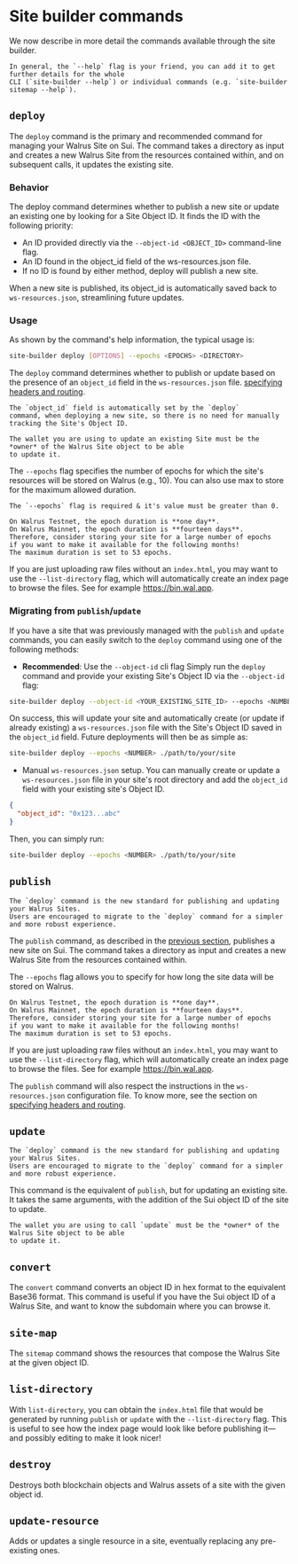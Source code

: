 # Site builder commands

We now describe in more detail the commands available through the site builder.

```admonish tip
In general, the `--help` flag is your friend, you can add it to get further details for the whole
CLI (`site-builder --help`) or individual commands (e.g. `site-builder sitemap --help`).
```

## `deploy`

The `deploy` command is the primary and recommended command for managing your Walrus Site on Sui.
The command takes a directory as input and creates a new Walrus Site from the
resources contained within, and on subsequent calls, it updates the existing site.

### Behavior

The deploy command determines whether to publish a new site or update an existing one by looking for
a Site Object ID. It finds the ID with the following priority:

- An ID provided directly via the `--object-id <OBJECT_ID>` command-line flag.
- An ID found in the object_id field of the ws-resources.json file.
- If no ID is found by either method, deploy will publish a new site.

When a new site is published, its object_id is automatically saved back to `ws-resources.json`,
streamlining future updates.

### Usage

As shown by the command's help information, the typical usage is:

``` sh
site-builder deploy [OPTIONS] --epochs <EPOCHS> <DIRECTORY>
```

The `deploy` command determines whether to publish or update based on the presence of an `object_id`
field in the `ws-resources.json` file. [specifying headers and routing](./routing.md).

```admonish info
The `object_id` field is automatically set by the `deploy`
command, when deploying a new site, so there is no need for manually tracking the Site's Object ID.
```

```admonish note
The wallet you are using to update an existing Site must be the *owner* of the Walrus Site object to be able
to update it.
```

The `--epochs` flag specifies the number of epochs for which the site's resources will be stored
on Walrus (e.g., 10). You can also use max to store for the maximum allowed duration.

```admonish warning
The `--epochs` flag is required & it's value must be greater than 0.
```

```admonish danger title="Epoch duration on Walrus"
On Walrus Testnet, the epoch duration is **one day**.
On Walrus Mainnet, the epoch duration is **fourteen days**.
Therefore, consider storing your site for a large number of epochs
if you want to make it available for the following months!
The maximum duration is set to 53 epochs.
```

If you are just uploading raw files without an `index.html`, you may want to use the
`--list-directory` flag, which will automatically create an index page to browse the files. See for
example <https://bin.wal.app>.

### Migrating from `publish`/`update`

If you have a site that was previously managed with the `publish` and `update` commands, you can
easily switch to the `deploy` command using one of the following methods:

- **Recommended**: Use the `--object-id` cli flag
Simply run the `deploy` command and provide your existing Site's Object ID via the `--object-id` flag:

```sh
site-builder deploy --object-id <YOUR_EXISTING_SITE_ID> --epochs <NUMBER> ./path/to/your/site
```

On success, this will update your site and automatically create (or update if already existing) a
`ws-resources.json` file with the Site's Object ID saved in the `object_id` field.
Future deployments will then be as simple as:

```sh
site-builder deploy --epochs <NUMBER> ./path/to/your/site
```

- Manual `ws-resources.json` setup.
You can manually create or update a `ws-resources.json` file in your site's root directory and add
the `object_id` field with your existing site's Object ID.

```json
{
  "object_id": "0x123...abc"
}
```

Then, you can simply run:

```sh
site-builder deploy --epochs <NUMBER> ./path/to/your/site
```

## `publish`

```admonish note
The `deploy` command is the new standard for publishing and updating your Walrus Sites.
Users are encouraged to migrate to the `deploy` command for a simpler and more robust experience.
```

The `publish` command, as described in the [previous section](./tutorial-publish.md), publishes a
new site on Sui. The command takes a directory as input and creates a new Walrus Site from the
resources contained within.

The `--epochs` flag allows you to specify for how long the site data will be stored on Walrus.

```admonish danger title="Epoch duration on Walrus"
On Walrus Testnet, the epoch duration is **one day**.
On Walrus Mainnet, the epoch duration is **fourteen days**.
Therefore, consider storing your site for a large number of epochs
if you want to make it available for the following months!
The maximum duration is set to 53 epochs.
```

If you are just uploading raw files without an `index.html`, you may want to use the
`--list-directory` flag, which will automatically create an index page to browse the files. See for
example <https://bin.wal.app>.

The `publish` command will also respect the instructions in the `ws-resources.json` configuration
file. To know more, see the section on [specifying headers and routing](./routing.md).

## `update`

```admonish note
The `deploy` command is the new standard for publishing and updating your Walrus Sites.
Users are encouraged to migrate to the `deploy` command for a simpler and more robust experience.
```

This command is the equivalent of `publish`, but for updating an existing site. It takes the same
arguments, with the addition of the Sui object ID of the site to update.

```admonish note
The wallet you are using to call `update` must be the *owner* of the Walrus Site object to be able
to update it.
```

## `convert`

The `convert` command converts an object ID in hex format to the equivalent Base36 format. This
command is useful if you have the Sui object ID of a Walrus Site, and want to know the subdomain
where you can browse it.

## `site-map`

The `sitemap` command shows the resources that compose the Walrus Site at the given object ID.

## `list-directory`

With `list-directory`, you can obtain the `index.html` file that would be generated by running
`publish` or `update` with the `--list-directory` flag. This is useful to see how the index page
would look like before publishing it—and possibly editing to make it look nicer!

## `destroy`

Destroys both blockchain objects and Walrus assets of a site with the given object id.

## `update-resource`

Adds or updates a single resource in a site, eventually replacing any pre-existing ones.
